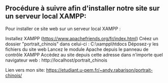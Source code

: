 ## Procédure à suivre afin d'installer notre site sur un serveur local XAMPP:
Pour installer ce site web sur un serveur local XAMPP :

Installez XAMPP (https://www.apachefriends.org/fr/index.html)
Créez un dossier "portrait_chinois" dans celui-ci : C:\xampp\htdocs
Déposez-y les fichiers du site web
Lancez le module Apache depuis le panneau de contrôle XAMPP
Accèdez au site depuis cette adresse dans n'importe quel navigateur web : http://localhost/portrait_chinois

Lien vers mon site: https://etudiant.u-pem.fr/~andy.rabarison/portrait-chinois/
